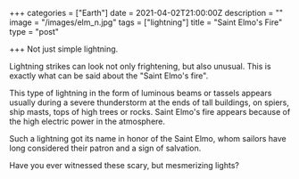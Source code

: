 +++
categories = ["Earth"]
date = 2021-04-02T21:00:00Z
description = ""
image = "/images/elm_n.jpg"
tags = ["lightning"]
title = "Saint Elmo's Fire"
type = "post"

+++
Not just simple lightning.  
  
Lightning strikes can look not only frightening, but also unusual. This is exactly what can be said about the "Saint Elmo's fire".  
  
This type of lightning in the form of luminous beams or tassels appears usually during a severe thunderstorm at the ends of tall buildings, on spiers, ship masts, tops of high trees or rocks. Saint Elmo's fire appears because of the high electric power in the atmosphere.  
  
Such a lightning got its name in honor of the Saint Elmo, whom sailors have long considered their patron and a sign of salvation.  
  
Have you ever witnessed these scary, but mesmerizing lights?